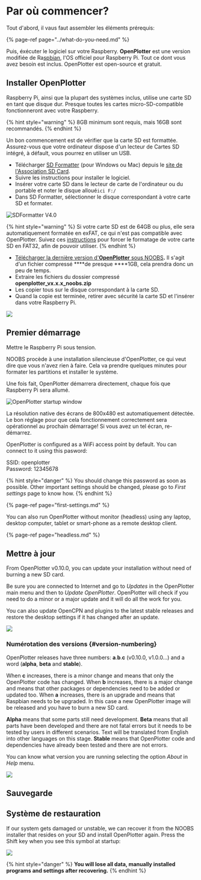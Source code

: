 # Par où commencer?

Tout d'abord, il vaus faut assembler les éléments prérequis:

{% page-ref page="../what-do-you-need.md" %}

Puis, éxécuter le logiciel sur votre Raspberry. **OpenPlotter** est une version modifiée de Ra[spbian](https://www.raspbian.org/), l'OS officiel pour Raspberry Pi. Tout ce dont vous avez besoin est inclus. OpenPlotter est open-source et gratuit.

## Installer OpenPlotter

Raspberry Pi, ainsi que la plupart des systèmes inclus, utilise une carte SD en tant que disque dur. Presque toutes les cartes micro-SD-compatible fonctionneront avec votre Raspberry.

{% hint style="warning" %}
8GB minimum sont requis, mais 16GB sont recommandés.
{% endhint %}

Un bon commencement est de vérifier que la carte SD est formattée. Assurez-vous que votre ordinateur dispose d'un lecteur de Cartes SD intégré, à défault, vous pourrez en utiliser un USB.

* Télécharger [SD Formatter](https://www.sdcard.org/downloads/formatter_4/index.html) \(pour Windows ou Mac\) depuis le [site de l'Association SD Card](http://www.sdcard.org//).
* Suivre les instructions pour installer le logiciel.
* Insérer votre carte SD dans le lecteur de carte de l'ordinateur ou du portable  et noter le disque alloué`ici F:/`
* Dans SD Formatter, sélectionner le disque correspondant à votre carte SD et formater.

![SDFormatter V4.0](../.gitbook/assets/sd-formatter.jpg)

{% hint style="warning" %}
Si votre carte SD est de 64GB ou plus, elle sera automatiquement formatée en exFAT, ce qui n'est pas compatible avec OpenPlotter. Suivez ces [instructions](https://www.raspberrypi.org/documentation/installation/sdxc_formatting.md) pour forcer le formatage de votre carte SD en FAT32, afin de pouvoir utiliser.
{% endhint %}

* [Télécharger la dernière version d'](http://www.sailoog.com/blog-categories/openplotter-rpi)[**OpenPlotter**](http://www.sailoog.com/blog-categories/openplotter-rpi)[ sous NOOBS](http://www.sailoog.com/blog-categories/openplotter-rpi)**.** Il s'agit d'un fichier compressé ****de presque ****1GB, cela prendra donc un peu de temps. 
* Extraire les fichiers du dossier compressé **openplotter\_vx.x.x\_noobs.zip**
* Les copier tous sur le disque correspondant à la carte SD.
* Quand la copie est terminée, retirer avec sécurité la carte SD et l'insérer dans votre Raspberry Pi.

![](../.gitbook/assets/boot1.png)

## Premier démarrage

Mettre le Raspberry Pi sous tension.

NOOBS procède à une installation silencieuse d'OpenPlotter, ce qui veut dire que vous n'avez rien à faire. Cela va prendre quelques minutes pour formater les partitions et installer le système.

Une fois fait, OpenPlotter démarrera directement, chaque fois que Raspberry Pi sera allumé.

![OpenPlotter startup window](../.gitbook/assets/startup.png)

La résolution native des écrans de 800x480 est automatiquement détectée. Le bon réglage pour que cela fonctionnement correctement sera opérationnel au prochain démarrage! Si vous avez un tel écran, re-démarrez.

OpenPlotter is configured as a WiFi access point by default. You can connect to it using this pasword:

SSID: openplotter  
Password: 12345678

{% hint style="danger" %}
You should change this password as soon as possible. Other important settings should be changed, please go to _First settings_ page to know how.
{% endhint %}

{% page-ref page="first-settings.md" %}

You can also run OpenPlotter without monitor \(headless\) using any laptop, desktop computer, tablet or smart-phone as a remote desktop client.

{% page-ref page="headless.md" %}

## Mettre à jour

From OpenPlotter  v0.10.0, you can update your installation without need of burning a new SD card.

Be sure you are connected to Internet and go to _Updates_ in the OpenPlotter main menu and then to _Update OpenPlotter_. OpenPlotter will check if you need to do a minor or a major update and it will do all the work for you.

You can also update OpenCPN and plugins to the latest stable releases and restore the desktop settings if it has changed after an update.

![](../.gitbook/assets/update.png)

### Numérotation des versions {#version-numbering}

OpenPlotter releases have three numbers: **a**.**b**.**c** \(v0.10.0, v1.0.0...\) and a word \(**alpha**, **beta** and **stable**\).

When **c** increases, there is a minor change and means that only the OpenPlotter code has changed. When **b** increases, there is a major change and means that other packages or dependencies need to be added or updated too. When **a** increases, there is an upgrade and means that Raspbian needs to be upgraded. In this case a new OpenPlotter image will be released and you have to burn a new SD card.

**Alpha** means that some parts still need development. **Beta** means that all parts have been developed and there are not fatal errors but it needs to be tested by users in different scenarios. Text will be translated from English into other languages on this stage. **Stable** means that OpenPlotter code and dependencies have already been tested and there are not errors.

You can know what version you are running selecting the option _About_ in _Help_ menu.

![](../.gitbook/assets/about.png)

## Sauvegarde

## Système de restauration

If our system gets damaged or unstable, we can recover it from the NOOBS installer that resides on your SD and install OpenPlotter again. Press the Shift key when you see this symbol at startup:

![](../.gitbook/assets/recovery.png)

{% hint style="danger" %}
**You will lose all data, manually installed programs and settings after recovering.**
{% endhint %}

